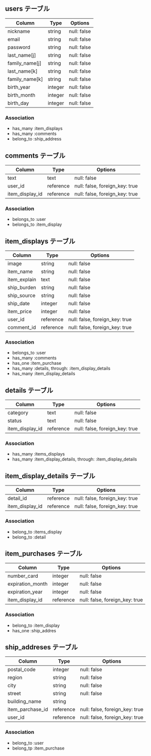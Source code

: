 ## users テーブル

| Column         | Type    | Options     |
| -------------- | ------- | ----------- |
| nickname       | string  | null: false |
| email          | string  | null: false |
| password       | string  | null: false |
| last_name[j]   | string  | null: false |
| family_name[j] | string  | null: false |
| last_name[k]   | string  | null: false |
| family_name[k] | string  | null: false |
| birth_year     | integer | null: false |
| birth_month    | integer | null: false |
| birth_day      | integer | null: false |
<!-- [j]は漢字、[k]はカタカナを意味する -->

### Association

- has_many  :item_displays
- has_many  :comments
- belong_to :ship_address



## comments テーブル

| Column          | Type      | Options                        |
| --------------- | --------- | ------------------------------ |
| text            | text      | null: false                    |
| user_id         | reference | null: false, foreign_key: true |
| item_display_id | reference | null: false, foreign_key: true |

### Association

- belongs_to :user
- belongs_to :item_display 



## item_displays テーブル

| Column       | Type      | Options                        |
| ------------ | --------- | ------------------------------ |
| image        | string    | null: false                    |
| item_name    | string    | null: false                    |
| item_explain | text      | null: false                    |
| ship_burden  | string    | null: false                    |
| ship_source  | string    | null: false                    |
| ship_date    | integer   | null: false                    |
| item_price   | integer   | null: false                    |
| user_id      | reference | null: false, foreign_key: true |
| comment_id   | reference | null: false, foreign_key: true |

### Association

- belongs_to :user
- has_many   :comments
- has_one    :item_purchase
- has_many   :details, through: :item_display_details
- has_many   :item_display_details



## details テーブル

| Column          | Type      | Options                        |
| --------------- | --------- | ------------------------------ |
| category        | text      | null: false                    |
| status          | text      | null: false                    |
| item_display_id | reference | null: false, foreign_key: true |

### Association

- has_many :items_displays
- has_many :item_display_details, through: :item_display_details


## item_display_details テーブル
| Column          | Type      | Options                        |
| --------------- | --------- | ------------------------------ |
| detail_id       | reference | null: false, foreign_key: true |
| item_display_id | reference | null: false, foreign_key: true |

### Association

- belong_to :items_display
- belong_to :detail



## item_purchases テーブル

| Column           | Type      | Options                        |
| ---------------- | --------- | ------------------------------ |
| number_card      | integer   | null: false                    |
| expiration_month | integer   | null: false                    |
| expiration_year  | integer   | null: false                    |
| item_display_id  | reference | null: false, foreign_key: true |

### Association

- belong_to :item_display
- has_one   :ship_addres



## ship_addreses テーブル

| Column           | Type      | Options                        |
| ---------------- | --------- | ------------------------------ |
| postal_code      | integer   | null: false                    |
| region           | string    | null: false                    |
| city             | string    | null: false                    |
| street           | string    | null: false                    |
| building_name    | string    |                                |
| item_parchase_id | reference | null: false, foreign_key: true |
| user_id          | reference | null: false, foreign_key: true |

### Association

- belong_to :user
- belong_tp :item_purchase

